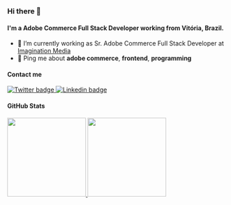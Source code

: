 ### Hi there 👋

#### I'm a Adobe Commerce Full Stack Developer working from Vitória, Brazil.

- 🔭 I’m currently working as Sr. Adobe Commerce Full Stack Developer at [Imagination Media](https://imaginationmedia.com/)
- 💬 Ping me about **adobe commerce**, **frontend**, **programming**

#### Contact me
<a href="https://twitter.com/pauloharaujos">
  <img src="https://img.shields.io/badge/Twitter-1DA1F2?style=for-the-badge&logo=twitter&logoColor=white" alt="Twitter badge" />
</a>
<a href="https://www.linkedin.com/in/pauloharaujos/">
  <img src="https://img.shields.io/badge/LinkedIn-0077B5?style=for-the-badge&logo=linkedin&logoColor=white" alt="Linkedin badge"  />
</a>


#### GitHub Stats
<div align="left">
  <a href="https://github.com/pauloharaujos">
  <img height="180em" src="https://github-readme-stats.vercel.app/api?username=pauloharaujos&show_icons=true&theme=tokyonight&include_all_commits=true&count_private=true"/>
  <img height="180em" src="https://github-readme-stats.vercel.app/api/top-langs/?username=pauloharaujos&layout=compact&langs_count=7&theme=tokyonight"/>
</div>
